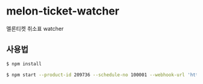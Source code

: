 # melon-ticket-watcher

멜론티켓 취소표 watcher

## 사용법

```bash
$ npm install
```

```bash
$ npm start --product-id 209736 --schedule-no 100001 --webhook-url 'https://hooks.slack.com/services/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' --poll-interval-millis 100
```
